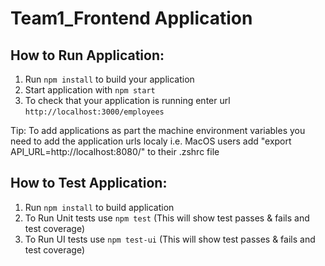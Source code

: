 # Team1_Frontend Application

## How to Run Application:
1. Run `npm install` to build your application
2. Start application with `npm start`
3. To check that your application is running enter url `http://localhost:3000/employees`

Tip: To add applications as part the machine environment variables you need to add the application urls localy i.e.
MacOS users add "export API_URL=http://localhost:8080/" to their .zshrc file

## How to Test Application:
1. Run `npm install` to build application 
2. To Run Unit tests use `npm test` (This will show test passes & fails and test coverage)
3. To Run UI tests use `npm test-ui` (This will show test passes & fails and test coverage)

